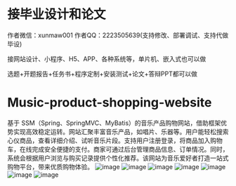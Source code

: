 # 接毕业设计和论文
作者微信：xunmaw001  作者QQ：2223505639(支持修改、部署调试、支持代做毕设)

接网站设计、小程序、H5、APP、各种系统等，单片机、嵌入式也可以做

选题+开题报告+任务书+程序定制+安装测试+论文+答辩PPT都可以做
# Music-product-shopping-website
基于 SSM（Spring、SpringMVC、MyBatis）的音乐产品购物网站，借助框架优势实现高效稳定运转。网站汇聚丰富音乐产品，如唱片、乐器等。用户能轻松搜索心仪商品，查看详细介绍、试听音乐片段。支持用户注册登录，将商品加入购物车，在线完成安全便捷的支付。商家可通过后台管理商品信息、订单情况。同时，系统会根据用户浏览与购买记录提供个性化推荐。该网站为音乐爱好者打造一站式购物平台，带来优质购物体验。 
![image](https://github.com/user-attachments/assets/edb8d25a-c4e8-4aa3-9472-51f8b2e7e80a)
![image](https://github.com/user-attachments/assets/d32054b9-e46d-4de1-a9f7-46d604940422)
![image](https://github.com/user-attachments/assets/a22f89bc-1fca-4e3f-bab9-5b11fbfa7470)
![image](https://github.com/user-attachments/assets/ea0ea5cb-0870-412a-8cc7-853740eefc62)
![image](https://github.com/user-attachments/assets/54c73826-2a0b-40b7-ab2a-fe1e7e027514)
![image](https://github.com/user-attachments/assets/a7f1afd0-2514-494d-8ca3-16db88e3a204)
![image](https://github.com/user-attachments/assets/10b4d873-9cc5-42eb-8d83-98e866aef78c)
